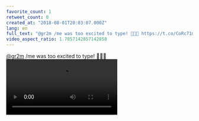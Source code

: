 ```yaml
---
favorite_count: 1
retweet_count: 0
created_at: "2018-08-01T20:03:07.000Z"
lang: en
full_text: "@gr2m /me was too excited to type! 👶👶👶 https://t.co/CoRc71mkEP"
video_aspect_ratio: 1.7857142857142858
---
```


[@gr2m](https://twitter.com/gr2m) /me was too excited to type! 👶👶👶
![Embedded Video](https://twitter-media-coderbyheart.s3.eu-north-1.amazonaws.com/1024747375003348992-DjiiS-lW0AAno6Z.mp4)
